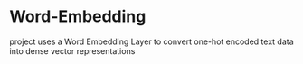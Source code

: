 # Word-Embedding
project uses a Word Embedding Layer to convert one-hot encoded text data into dense vector representations
